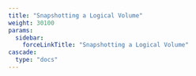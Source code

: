 ```yaml
---
title: "Snapshotting a Logical Volume"
weight: 30100
params:
  sidebar:
    forceLinkTitle: "Snapshotting a Logical Volume"
cascade:
  type: "docs"
---
```


